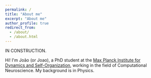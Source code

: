 ```yaml
---
permalink: /
title: "About me"
excerpt: "About me"
author_profile: true
redirect_from:
  - /about/
  - /about.html
---
```


IN CONSTRUCTION.

Hi! I'm João (or Joao), a PhD student at the [Max Planck Institute for Dynamics and Self-Organization](https://www.ds.mpg.de/en), working in the field of Computational Neuroscience. My background is in Physics.
